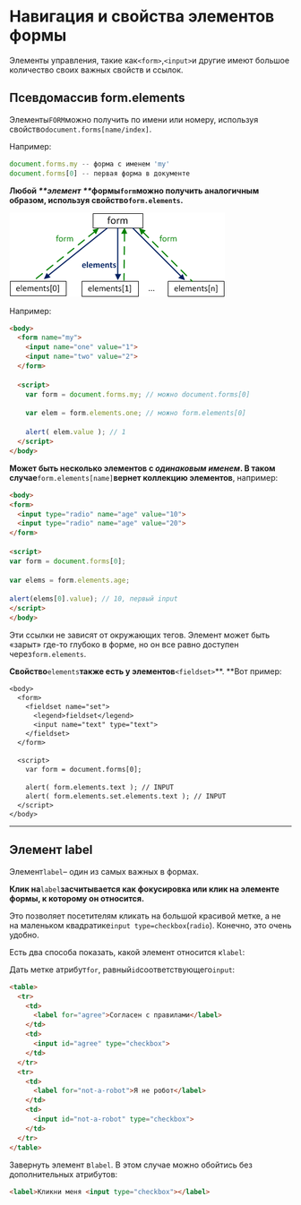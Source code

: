 # Навигация и свойства элементов формы

Элементы управления, такие как`<form>`,`<input>`и другие имеют большое количество своих важных свойств и ссылок.

## Псевдомассив form.elements

Элементы`FORM`можно получить по имени или номеру, используя свойство`document.forms[name/index]`.

Например:

```js
document.forms.my -- форма с именем 'my'
document.forms[0] -- первая форма в документе
```

**Любой **_**элемент **_**формы**`form`**можно получить аналогичным образом, используя свойство**`form.elements`**.**

![](/assets/form.png)

Например:

```markdown
<body>
  <form name="my">
    <input name="one" value="1">
    <input name="two" value="2">
  </form>

  <script>
    var form = document.forms.my; // можно document.forms[0]

    var elem = form.elements.one; // можно form.elements[0]

    alert( elem.value ); // 1
  </script>
</body>
```

**Может быть несколько элементов с **_**одинаковым именем**_**. В таком случае**`form.elements[name]`**вернет коллекцию элементов**, например:

```markdown
<body>
<form>
  <input type="radio" name="age" value="10">
  <input type="radio" name="age" value="20">
</form>

<script>
var form = document.forms[0];

var elems = form.elements.age;

alert(elems[0].value); // 10, первый input
</script>
</body>
```

Эти ссылки не зависят от окружающих тегов. Элемент может быть «зарыт» где-то глубоко в форме, но он все равно доступен через`form.elements`.

**Свойство**`elements`**также есть у элементов**`<fieldset>`**. **Вот пример:

```
<body>
  <form>
    <fieldset name="set">
      <legend>fieldset</legend>
      <input name="text" type="text">
    </fieldset>
  </form>

  <script>
    var form = document.forms[0];

    alert( form.elements.text ); // INPUT
    alert( form.elements.set.elements.text ); // INPUT
  </script>
</body>
```

---

## Элемент label

Элемент`label`– один из самых важных в формах.

**Клик на**`label`**засчитывается как фокусировка или клик на элементе формы, к которому он относится.**

Это позволяет посетителям кликать на большой красивой метке, а не на маленьком квадратике`input type=checkbox`\(`radio`\). Конечно, это очень удобно.

Есть два способа показать, какой элемент относится к`label`:

Дать метке атрибут`for`, равный`id`соответствующего`input`:

```markdown
<table>
  <tr>
    <td>
      <label for="agree">Согласен с правилами</label>
    </td>
    <td>
      <input id="agree" type="checkbox">
    </td>
  </tr>
  <tr>
    <td>
      <label for="not-a-robot">Я не робот</label>
    </td>
    <td>
      <input id="not-a-robot" type="checkbox">
    </td>
  </tr>
</table>
```

Завернуть элемент в`label`. В этом случае можно обойтись без дополнительных атрибутов:

```markdown
<label>Кликни меня <input type="checkbox"></label>
```



